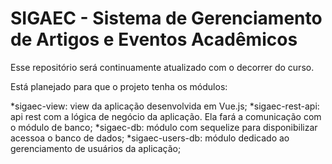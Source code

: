 # SIGAEC - Sistema de Gerenciamento de Artigos e Eventos Acadêmicos

Esse repositório será continuamente atualizado com o decorrer do curso.

Está planejado para que o projeto tenha os módulos:

*sigaec-view: view da aplicação desenvolvida em Vue.js;
*sigaec-rest-api: api rest com a lógica de negócio da aplicação. Ela fará a comunicação com o módulo de banco;
*sigaec-db: módulo com sequelize para disponibilizar acessoa o banco de dados;
*sigaec-users-db: módulo dedicado ao gerenciamento de usuários da aplicação;
